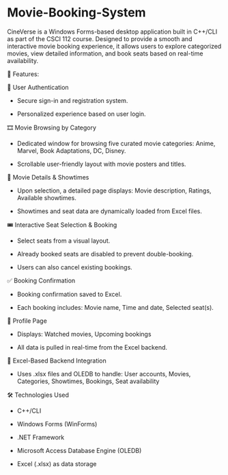# Movie-Booking-System
CineVerse is a Windows Forms-based desktop application built in C++/CLI as part of the CSCI 112 course. Designed to provide a smooth and interactive movie booking experience, it allows users to explore categorized movies, view detailed information, and book seats based on real-time availability.

🚀 Features:

🔐 User Authentication

 - Secure sign-in and registration system.

 - Personalized experience based on user login.

🎞️ Movie Browsing by Category

- Dedicated window for browsing five curated movie categories: Anime, Marvel, Book Adaptations, DC, Disney.
  
- Scrollable user-friendly layout with movie posters and titles.

📄 Movie Details & Showtimes

- Upon selection, a detailed page displays: Movie description, Ratings, Available showtimes.

- Showtimes and seat data are dynamically loaded from Excel files.

🎟️ Interactive Seat Selection & Booking

- Select seats from a visual layout.

- Already booked seats are disabled to prevent double-booking.

- Users can also cancel existing bookings.

✅ Booking Confirmation

- Booking confirmation saved to Excel.

- Each booking includes: Movie name, Time and date, Selected seat(s).

👤 Profile Page

- Displays: Watched movies, Upcoming bookings

- All data is pulled in real-time from the Excel backend.

📁 Excel-Based Backend Integration

- Uses .xlsx files and OLEDB to handle: User accounts, Movies, Categories, Showtimes, Bookings, Seat availability

🛠 Technologies Used

- C++/CLI

- Windows Forms (WinForms)

- .NET Framework

- Microsoft Access Database Engine (OLEDB)

- Excel (.xlsx) as data storage
